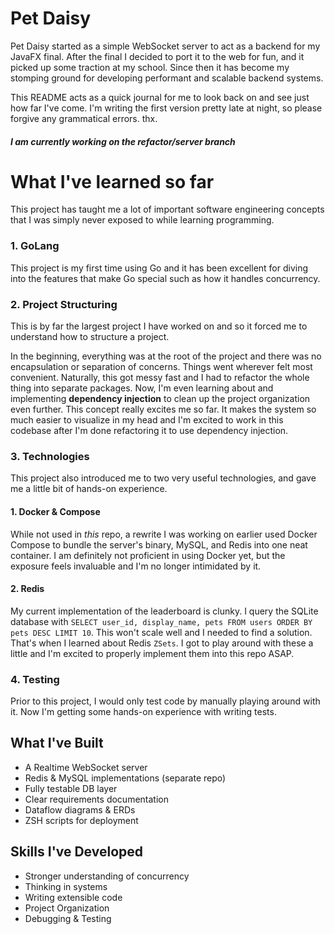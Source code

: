 # Pet Daisy

Pet Daisy started as a simple WebSocket server to act as a backend for my JavaFX final. After the final I decided to port it to the web for fun, and it picked up some traction at my school. Since then it has become my stomping ground for developing performant and scalable backend systems.

This README acts as a quick journal for me to look back on and see just how far I've come. I'm writing the first version pretty late at night, so please forgive any grammatical errors. thx.

##### I am currently working on the refactor/server branch

# What I've learned so far

This project has taught me a lot of important software engineering concepts that I was simply never exposed to while learning programming.

### 1. GoLang

This project is my first time using Go and it has been excellent for diving into the features that make Go special such as how it handles concurrency.

### 2. Project Structuring

This is by far the largest project I have worked on and so it forced me to understand how to structure a project. 

In the beginning, everything was at the root of the project and there was no encapsulation or separation of concerns. Things went wherever felt most convenient. Naturally, this got messy fast and I had to refactor the whole thing into separate packages. Now, I'm even learning about and implementing **dependency injection** to clean up the project organization even further. This concept really excites me so far. It makes the system so much easier to visualize in my head and I'm excited to work in this codebase after I'm done refactoring it to use dependency injection.

### 3. Technologies

This project also introduced me to two very useful technologies, and gave me a little bit of hands-on experience.

#### 1. Docker & Compose

While not used in *this* repo, a rewrite I was working on earlier used Docker Compose to bundle the server's binary, MySQL, and Redis into one neat container. I am definitely not proficient in using Docker yet, but the exposure feels invaluable and I'm no longer intimidated by it.

#### 2. Redis

My current implementation of the leaderboard is clunky. I query the SQLite database with `SELECT user_id, display_name, pets FROM users ORDER BY pets DESC LIMIT 10`. This won't scale well and I needed to find a solution. That's when I learned about Redis `ZSets`. I got to play around with these a little and I'm excited to properly implement them into this repo ASAP.

### 4. Testing

Prior to this project, I would only test code by manually playing around with it. Now I'm getting some hands-on experience with writing tests.

## What I've Built

- A Realtime WebSocket server
- Redis & MySQL implementations (separate repo)
- Fully testable DB layer
- Clear requirements documentation
- Dataflow diagrams & ERDs
- ZSH scripts for deployment

## Skills I've Developed
- Stronger understanding of concurrency
- Thinking in systems
- Writing extensible code
- Project Organization
- Debugging & Testing

